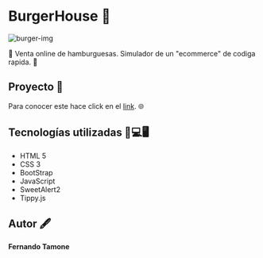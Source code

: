 # **BurgerHouse** 🍔
![burger-img](https://raw.githubusercontent.com/TamoFer/JScript-proyects/BurgerHouse/public/images/rsz_burger-house.png)


🛒 Venta online de hamburguesas. Simulador de un "ecommerce" de codiga rapida. 🛒



## **Proyecto** 📁

Para conocer este hace click en el  [link](https://burgerhouse2022.000webhostapp.com/). :globe_with_meridians:


## Tecnologías utilizadas 🧰💻🖥️

* HTML 5
* CSS 3
* BootStrap
* JavaScript
* SweetAlert2
* Tippy.js



## Autor 🖋️
**Fernando Tamone**

